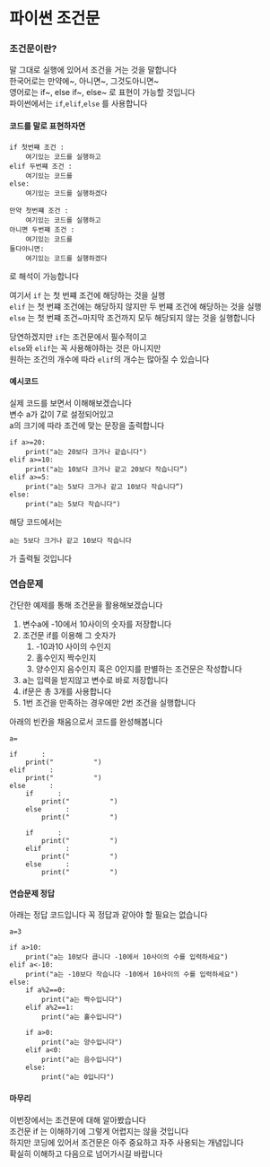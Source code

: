 # 파이썬 조건문

### 조건문이란?
말 그대로 실행에 있어서 조건을 거는 것을 말합니다  
한국어로는 만약에~, 아니면~, 그것도아니면~  
영어로는 if~, else if~, else~ 로 표현이 가능할 것입니다  
파이썬에서는 `if`,`elif`,`else` 를 사용합니다  


#### 코드를 말로 표현하자면
```
if 첫번쨰 조건 :
	여기있는 코드를 실행하고
elif 두번쨰 조건 :
	여기있는 코드를
else:
	여기있는 코드를 실행하겠다
```
```
만약 첫번쨰 조건 :
	여기있는 코드를 실행하고
아니면 두번쨰 조건 :
	여기있는 코드를
둘다아니면:
	여기있는 코드를 실행하겠다
```
로 해석이 가능합니다  

  
여기서 `if` 는 첫 번쨰 조건에 해당하는 것을 실행  
`elif` 는 첫 번쨰 조건에는 해당하지 않지만 두 번쨰 조건에 해당하는 것을 실행  
`else` 는 첫 번쨰 조건~마지막 조건까지 모두 해당되지 않는 것을 실행합니다
  
당연하겠지만 `if`는 조건문에서 필수적이고  
`else`와 `elif`는 꼭 사용해야하는 것은 아니지만  
원하는 조건의 개수에 따라 `elif`의 개수는 많아질 수 있습니다

#### 예시코드  
실제 코드를 보면서 이해해보겠습니다  
변수 a가 값이 7로 설정되어있고   
a의 크기에 따라 조건에 맞는 문장을 출력합니다  

```a=7
if a>=20:
	print("a는 20보다 크거나 같습니다")
elif a>=10:
	print("a는 10보다 크거나 같고 20보다 작습니다“)
elif a>=5:
	print("a는 5보다 크거나 같고 10보다 작습니다“)
else:
	print("a는 5보다 작습니다")
```
해당 코드에서는  
```
a는 5보다 크거나 같고 10보다 작습니다
```
가 출력될 것입니다 


### 연습문제
간단한 예제를 통해 조건문을 활용해보겠습니다

1. 변수a에 -10에서 10사이의 숫자를 저장합니다
2. 조건문 if를 이용해 그 숫자가
	1. -10과10 사이의 수인지
	2. 홀수인지 짝수인지
	3. 양수인지 음수인지 혹은 0인지를 판별하는 조건문은 작성합니다
3. a는 입력을 받지않고 변수로 바로 저장합니다
4. if문은 총 3개를 사용합니다
5. 1번 조건을 만족하는 경우에만 2번 조건을 실행합니다

아래의 빈칸을 채움으로서 코드를 완성해봅니다
```
a=

if      :
	print("          ")
elif      :
	print("          ")
else      :
	if      :
		print("          ")
	else      :
		print("          ")

	if      :
		print("          ")
	elif      :
		print("          ")
	else      :
		print("          ")
```




#### 연습문제 정답
아래는 정답 코드입니다 꼭 정답과 같아야 할 필요는 없습니다
```
a=3

if a>10:
	print("a는 10보다 큽니다 -10에서 10사이의 수를 입력하세요")
elif a<-10:
	print("a는 -10보다 작습니다 -10에서 10사이의 수를 입력하세요")
else:
	if a%2==0:
		print("a는 짝수입니다")
	elif a%2==1:
		print("a는 홀수입니다")

	if a>0:
		print("a는 양수입니다")
	elif a<0:
		print("a는 음수입니다")
	else:
		print("a는 0입니다")
```


#### 마무리
이번장에서는 조건문에 대해 알아봤습니다  
조건문 if 는 이해하기에 그렇게 어렵지는 않을 것입니다  
하지만 코딩에 있어서 조건문은 아주 중요하고 자주 사용되는 개념입니다  
확실히 이해하고 다음으로 넘어가시길 바랍니다